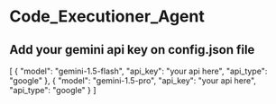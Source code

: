# Code_Executioner_Agent

## Add your gemini api key on config.json file

[
{
"model": "gemini-1.5-flash",
"api_key": "your api here",
"api_type": "google"
},
{
"model": "gemini-1.5-pro",
"api_key": "your api here",
"api_type": "google"
}
]
